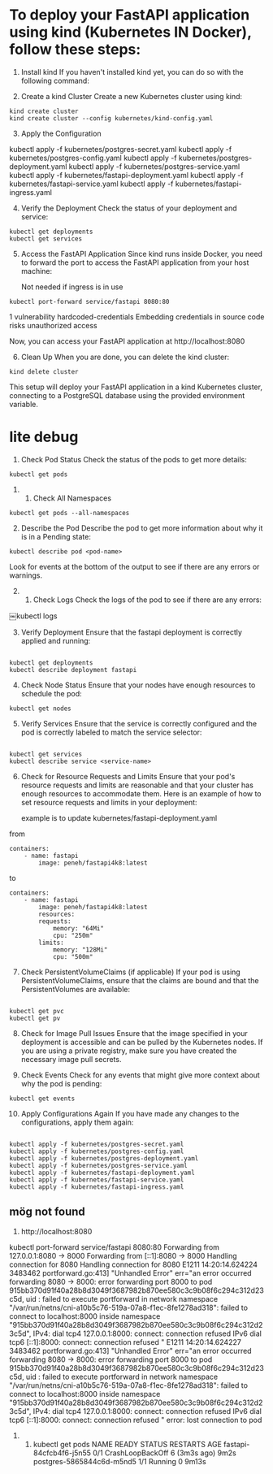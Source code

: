 # To deploy your FastAPI application using kind (Kubernetes IN Docker), follow these steps:

1. Install kind
   If you haven't installed kind yet, you can do so with the following command:

2. Create a kind Cluster
   Create a new Kubernetes cluster using kind:

```
kind create cluster
kind create cluster --config kubernetes/kind-config.yaml

```

3. Apply the Configuration

kubectl apply -f kubernetes/postgres-secret.yaml
kubectl apply -f kubernetes/postgres-config.yaml
kubectl apply -f kubernetes/postgres-deployment.yaml
kubectl apply -f kubernetes/postgres-service.yaml
kubectl apply -f kubernetes/fastapi-deployment.yaml
kubectl apply -f kubernetes/fastapi-service.yaml
kubectl apply -f kubernetes/fastapi-ingress.yaml

4. Verify the Deployment
   Check the status of your deployment and service:

```
kubectl get deployments
kubectl get services
```

5. Access the FastAPI Application
   Since kind runs inside Docker, you need to forward the port to access the FastAPI application from your host machine:

   Not needed if ingress is in use

```
kubectl port-forward service/fastapi 8080:80
```

1 vulnerability
hardcoded-credentials Embedding credentials in source code risks unauthorized access

Now, you can access your FastAPI application at
http://localhost:8080

6. Clean Up
   When you are done, you can delete the kind cluster:

```
kind delete cluster
```

This setup will deploy your FastAPI application in a kind Kubernetes cluster, connecting to a PostgreSQL database using the provided environment variable.

# lite debug

1. Check Pod Status
   Check the status of the pods to get more details:

```
kubectl get pods
```

1. 1. Check All Namespaces

```
kubectl get pods --all-namespaces
```

2. Describe the Pod
   Describe the pod to get more information about why it is in a Pending state:

```
kubectl describe pod <pod-name>
```

Look for events at the bottom of the output to see if there are any errors or warnings.

2. 1. Check Logs
      Check the logs of the pod to see if there are any errors:

￼kubectl logs <pod-name>

3. Verify Deployment
   Ensure that the fastapi deployment is correctly applied and running:

```

kubectl get deployments
kubectl describe deployment fastapi
```

4. Check Node Status
   Ensure that your nodes have enough resources to schedule the pod:

```
kubectl get nodes
```

5. Verify Services
   Ensure that the service is correctly configured and the pod is correctly labeled to match the service selector:

```

kubectl get services
kubectl describe service <service-name>
```

6. Check for Resource Requests and Limits
   Ensure that your pod's resource requests and limits are reasonable and that your cluster has enough resources to accommodate them. Here is an example of how to set resource requests and limits in your deployment:

   example is to update kubernetes/fastapi-deployment.yaml

from

```
containers:
    - name: fastapi
        image: peneh/fastapi4k8:latest
```

to

```
containers:
    - name: fastapi
        image: peneh/fastapi4k8:latest
        resources:
        requests:
            memory: "64Mi"
            cpu: "250m"
        limits:
            memory: "128Mi"
            cpu: "500m"
```

7. Check PersistentVolumeClaims (if applicable)
   If your pod is using PersistentVolumeClaims, ensure that the claims are bound and that the PersistentVolumes are available:

```

kubectl get pvc
kubectl get pv
```

8. Check for Image Pull Issues
   Ensure that the image specified in your deployment is accessible and can be pulled by the Kubernetes nodes. If you are using a private registry, make sure you have created the necessary image pull secrets.

9. Check Events
   Check for any events that might give more context about why the pod is pending:

```
kubectl get events
```

10. Apply Configurations Again
    If you have made any changes to the configurations, apply them again:

```

kubectl apply -f kubernetes/postgres-secret.yaml
kubectl apply -f kubernetes/postgres-config.yaml
kubectl apply -f kubernetes/postgres-deployment.yaml
kubectl apply -f kubernetes/postgres-service.yaml
kubectl apply -f kubernetes/fastapi-deployment.yaml
kubectl apply -f kubernetes/fastapi-service.yaml
kubectl apply -f kubernetes/fastapi-ingress.yaml

```

## mög not found

1. http://localhost:8080

kubectl port-forward service/fastapi 8080:80
Forwarding from 127.0.0.1:8080 -> 8000
Forwarding from [::1]:8080 -> 8000
Handling connection for 8080
Handling connection for 8080
E1211 14:20:14.624224 3483462 portforward.go:413] "Unhandled Error" err="an error occurred forwarding 8080 -> 8000: error forwarding port 8000 to pod 915bb370d91f40a28b8d3049f3687982b870ee580c3c9b08f6c294c312d23c5d, uid : failed to execute portforward in network namespace \"/var/run/netns/cni-a10b5c76-519a-07a8-f1ec-8fe1278ad318\": failed to connect to localhost:8000 inside namespace \"915bb370d91f40a28b8d3049f3687982b870ee580c3c9b08f6c294c312d23c5d\", IPv4: dial tcp4 127.0.0.1:8000: connect: connection refused IPv6 dial tcp6 [::1]:8000: connect: connection refused "
E1211 14:20:14.624227 3483462 portforward.go:413] "Unhandled Error" err="an error occurred forwarding 8080 -> 8000: error forwarding port 8000 to pod 915bb370d91f40a28b8d3049f3687982b870ee580c3c9b08f6c294c312d23c5d, uid : failed to execute portforward in network namespace \"/var/run/netns/cni-a10b5c76-519a-07a8-f1ec-8fe1278ad318\": failed to connect to localhost:8000 inside namespace \"915bb370d91f40a28b8d3049f3687982b870ee580c3c9b08f6c294c312d23c5d\", IPv4: dial tcp4 127.0.0.1:8000: connect: connection refused IPv6 dial tcp6 [::1]:8000: connect: connection refused "
error: lost connection to pod

1. 1. kubectl get pods
      NAME READY STATUS RESTARTS AGE
      fastapi-84cfcb4f6-j5n55 0/1 CrashLoopBackOff 6 (3m3s ago) 9m2s
      postgres-5865844c6d-m5nd5 1/1 Running 0 9m13s
